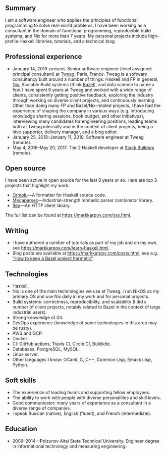 ## Summary

I am a software engineer who applies the principles of functional
programming to solve real-world problems. I have been working as a
consultant in the domain of functional programming, reproducible build
systems, and Nix for more than 7 years. My personal projects include
high-profile Haskell libraries, tutorials, and a technical blog.

## Professional experience

* January 14, 2019–present. Senior software engineer (level assigned:
  principal consultant) at [Tweag](https://tweag.io), Paris, France. Tweag
  is a software consultancy built around a number of things: Haskell and FP
  in general, [Nix](https://nixos.org/), Scalable Build systems (think
  [Bazel](https://bazel.build/)), and data science to name a few. I have
  spent 6 years at Tweag and worked with a wide range of clients,
  consistently getting positive feedback, exploring the industry through
  working on diverse client projects, and continuously learning. Other than
  doing many FP and Bazel/Nix-related projects, I have had the experience of
  shaping the company in various ways (e.g. introducing knowledge sharing
  sessions, book budget, and other initiatives), interviewing many
  candidates for engineering positions, leading teams both at Tweag
  internally and in the context of client projects, being a hive supporter,
  delivery manager, and a blog editor.
* January 25, 2018–January 11, 2019. Software engineer at Tweag (remote).
* May 4, 2016–May 20, 2017. Tier 2 Haskell developer at [Stack
  Builders](https://www.stackbuilders.com/) (remote).

## Open source

I have been active in open source for the last 8 years or so. Here are top 3
projects that highlight my work:

* [Ormolu](https://github.com/tweag/ormolu)—A formatter for Haskell source
  code.
* [Megaparsec](https://github.com/mrkkrp/megaparsec)—Industrial-strength
  monadic parser combinator library.
* [Req](https://github.com/mrkkrp/req)—An HTTP client library.

The full list can be found at <https://markkarpov.com/oss.html>.

## Writing

* I have authored a number of tutorials as part of my job and on my own, see
  <https://markkarpov.com/learn-haskell.html>.
* Blog posts are available at <https://markkarpov.com/posts.html>, see e.g.
  [“How to keep a Bazel project
  hermetic”](https://www.tweag.io/blog/2022-09-15-hermetic-bazel/).

## Technologies

* Haskell.
* Nix is one of the main technologies we use at Tweag. I run NixOS as my
  primary OS and use Nix daily in my work and for personal projects.
* Build systems: correctness, reproducibility, and scalability (I did a
  number of client projects, notably related to Bazel in the context of
  large industrial users).
* Strong knowledge of Git.
* DevOps experience (knowledge of some technologies in this area may be
  rusty).
* AWS and GCP.
* Docker.
* CI: GitHub actions, Travis CI, Circle CI, Buildkite.
* Databases: PostgreSQL, MySQL.
* Linux server.
* Other languages I know: OCaml, C, C++, Common Lisp, Emacs Lisp, Python.

## Soft skills

* The experience of leading teams and supporting fellow employees.
* The ability to work with people with diverse personalities and skill
  levels.
* Good communicator; many years of experience as a consultant in a diverse
  range of companies.
* I speak Russian (native), English (fluent), and French (intermediate).

## Education

* 2009–2014—Polzunov Altai State Technical University. Engineer degree in
  informational technology and measuring engineering.
